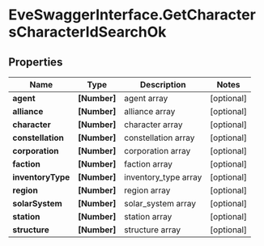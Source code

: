 # EveSwaggerInterface.GetCharactersCharacterIdSearchOk

## Properties
Name | Type | Description | Notes
------------ | ------------- | ------------- | -------------
**agent** | **[Number]** | agent array | [optional] 
**alliance** | **[Number]** | alliance array | [optional] 
**character** | **[Number]** | character array | [optional] 
**constellation** | **[Number]** | constellation array | [optional] 
**corporation** | **[Number]** | corporation array | [optional] 
**faction** | **[Number]** | faction array | [optional] 
**inventoryType** | **[Number]** | inventory_type array | [optional] 
**region** | **[Number]** | region array | [optional] 
**solarSystem** | **[Number]** | solar_system array | [optional] 
**station** | **[Number]** | station array | [optional] 
**structure** | **[Number]** | structure array | [optional] 



